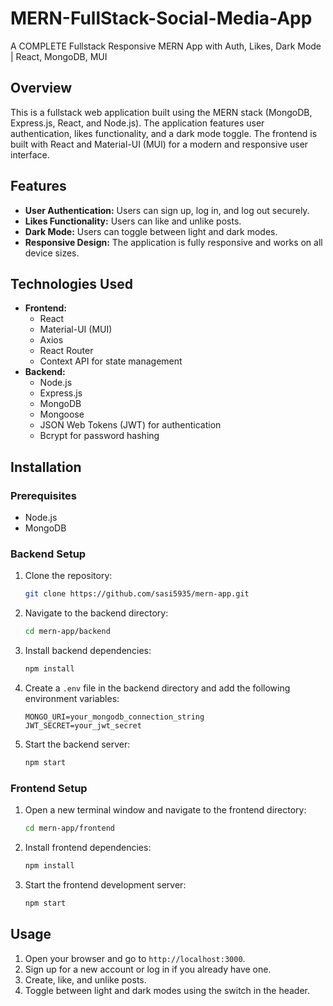 # MERN-FullStack-Social-Media-App
A COMPLETE Fullstack Responsive MERN App with Auth, Likes, Dark Mode | React, MongoDB, MUI

## Overview
This is a fullstack web application built using the MERN stack (MongoDB, Express.js, React, and Node.js). The application features user authentication, likes functionality, and a dark mode toggle. The frontend is built with React and Material-UI (MUI) for a modern and responsive user interface.

## Features
- **User Authentication:** Users can sign up, log in, and log out securely.
- **Likes Functionality:** Users can like and unlike posts.
- **Dark Mode:** Users can toggle between light and dark modes.
- **Responsive Design:** The application is fully responsive and works on all device sizes.

## Technologies Used
- **Frontend:**
  - React
  - Material-UI (MUI)
  - Axios
  - React Router
  - Context API for state management
- **Backend:**
  - Node.js
  - Express.js
  - MongoDB
  - Mongoose
  - JSON Web Tokens (JWT) for authentication
  - Bcrypt for password hashing

## Installation
### Prerequisites
- Node.js
- MongoDB

### Backend Setup
1. Clone the repository:
    ```bash
    git clone https://github.com/sasi5935/mern-app.git
    ```
2. Navigate to the backend directory:
    ```bash
    cd mern-app/backend
    ```
3. Install backend dependencies:
    ```bash
    npm install
    ```
4. Create a `.env` file in the backend directory and add the following environment variables:
    ```env
    MONGO_URI=your_mongodb_connection_string
    JWT_SECRET=your_jwt_secret
    ```
5. Start the backend server:
    ```bash
    npm start
    ```

### Frontend Setup
1. Open a new terminal window and navigate to the frontend directory:
    ```bash
    cd mern-app/frontend
    ```
2. Install frontend dependencies:
    ```bash
    npm install
    ```
3. Start the frontend development server:
    ```bash
    npm start
    ```

## Usage
1. Open your browser and go to `http://localhost:3000`.
2. Sign up for a new account or log in if you already have one.
3. Create, like, and unlike posts.
4. Toggle between light and dark modes using the switch in the header.
